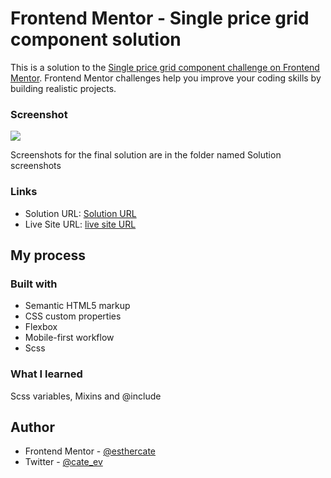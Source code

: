 # Frontend Mentor - Single price grid component solution

This is a solution to the [Single price grid component challenge on Frontend Mentor](https://www.frontendmentor.io/challenges/single-price-grid-component-5ce41129d0ff452fec5abbbc). Frontend Mentor challenges help you improve your coding skills by building realistic projects. 

### Screenshot

![](./screenshot.jpg)

Screenshots for the final solution are in the folder named Solution screenshots

### Links

- Solution URL: [Solution URL](https://your-solution-url.com)
- Live Site URL: [live site URL](https://your-live-site-url.com)

## My process

### Built with

- Semantic HTML5 markup
- CSS custom properties
- Flexbox
- Mobile-first workflow
- Scss

### What I learned

Scss variables, Mixins and @include



## Author
- Frontend Mentor - [@esthercate](https://www.frontendmentor.io/profile/yourusername)
- Twitter - [@cate_ev](https://www.twitter.com/yourusername)



